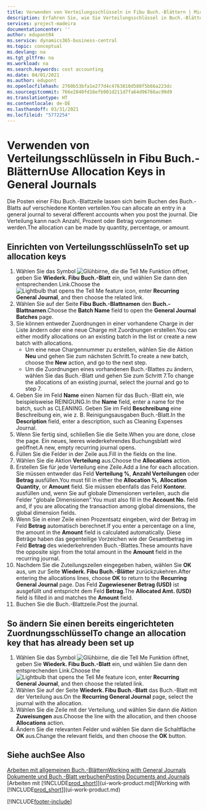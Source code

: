 ```yaml
---
title: Verwenden von Verteilungsschlüsseln in Fibu Buch.-Blättern | Microsoft Docs
description: Erfahren Sie, wie Sie Verteilungsschlüssel in Buch.-Blättern verwenden können.
services: project-madeira
documentationcenter: ''
author: edupont04
ms.service: dynamics365-business-central
ms.topic: conceptual
ms.devlang: na
ms.tgt_pltfrm: na
ms.workload: na
ms.search.keywords: cost accounting
ms.date: 04/01/2021
ms.author: edupont
ms.openlocfilehash: 2760b53bfa1e277d4c4763810d580f5b66a223dc
ms.sourcegitcommit: 766e2840fd16efb901d211d7fa64d96766ac99d9
ms.translationtype: HT
ms.contentlocale: de-DE
ms.lasthandoff: 03/31/2021
ms.locfileid: "5772254"
---
```

# <a name="use-allocation-keys-in-general-journals"></a><span data-ttu-id="a640f-103">Verwenden von Verteilungsschlüsseln in Fibu Buch.-Blättern</span><span class="sxs-lookup"><span data-stu-id="a640f-103">Use Allocation Keys in General Journals</span></span>
<span data-ttu-id="a640f-104">Die Posten einer Fibu Buch.-Blattzeile lassen sich beim Buchen des Buch.-Blatts auf verschiedene Konten verteilen.</span><span class="sxs-lookup"><span data-stu-id="a640f-104">You can allocate an entry in a general journal to several different accounts when you post the journal.</span></span> <span data-ttu-id="a640f-105">Die Verteilung kann nach Anzahl, Prozent oder Betrag vorgenommen werden.</span><span class="sxs-lookup"><span data-stu-id="a640f-105">The allocation can be made by quantity, percentage, or amount.</span></span>

## <a name="to-set-up-allocation-keys"></a><span data-ttu-id="a640f-106">Einrichten von Verteilungsschlüsseln</span><span class="sxs-lookup"><span data-stu-id="a640f-106">To set up allocation keys</span></span>
1. <span data-ttu-id="a640f-107">Wählen Sie das Symbol ![Glühbirne, die die Tell Me Funktion öffnet](media/ui-search/search_small.png "Was möchten Sie tun?"), geben Sie **Wiederk. Fibu Buch.-Blatt** ein, und wählen Sie dann den entsprechenden Link.</span><span class="sxs-lookup"><span data-stu-id="a640f-107">Choose the ![Lightbulb that opens the Tell Me feature](media/ui-search/search_small.png "Tell me what you want to do") icon, enter **Recurring General Journal**, and then choose the related link.</span></span>
2. <span data-ttu-id="a640f-108">Wählen Sie auf der Seite **Fibu Buch.-Blattnamen** den **Buch.-Blattnamen**.</span><span class="sxs-lookup"><span data-stu-id="a640f-108">Choose the **Batch Name** field to open the **General Journal Batches** page.</span></span>
3. <span data-ttu-id="a640f-109">Sie können entweder Zuordnungen in einer vorhandene Charge in der Liste ändern oder eine neue Charge mit Zuordnungen erstellen.</span><span class="sxs-lookup"><span data-stu-id="a640f-109">You can either modify allocations on an existing batch in the list or create a new batch with allocations.</span></span>
   * <span data-ttu-id="a640f-110">Um eine neue Chargennummer zu erstellen, wählen Sie die Aktion **Neu** und gehen Sie zum nächsten Schritt.</span><span class="sxs-lookup"><span data-stu-id="a640f-110">To create a new batch, choose the **New** action, and go to the next step.</span></span>
   * <span data-ttu-id="a640f-111">Um die Zuordnungen eines vorhandenen Buch.-Blattes zu ändern, wählen Sie das Buch.-Blatt und gehen Sie zum Schritt 7.</span><span class="sxs-lookup"><span data-stu-id="a640f-111">To change the allocations of an existing journal, select the journal and go to step 7.</span></span>    
4. <span data-ttu-id="a640f-112">Geben Sie im Feld **Name** einen Namen für das Buch.-Blatt ein, wie beispielsweise REINIGUNG.</span><span class="sxs-lookup"><span data-stu-id="a640f-112">In the **Name** field, enter a name for the batch, such as CLEANING.</span></span> <span data-ttu-id="a640f-113">Geben Sie im Feld **Beschreibung** eine Beschreibung ein, wie z. B. Reinigungsausgaben Buch.-Blatt.</span><span class="sxs-lookup"><span data-stu-id="a640f-113">In the **Description** field, enter a description, such as Cleaning Expenses Journal.</span></span>
5. <span data-ttu-id="a640f-114">Wenn Sie fertig sind, schließen Sie die Seite.</span><span class="sxs-lookup"><span data-stu-id="a640f-114">When you are done, close the page.</span></span> <span data-ttu-id="a640f-115">Ein neues, leeres wiederkehrendes Buchungsblatt wird geöffnet.</span><span class="sxs-lookup"><span data-stu-id="a640f-115">A new, empty recurring journal opens.</span></span>
6. <span data-ttu-id="a640f-116">Füllen Sie die Felder in der Zeile aus.</span><span class="sxs-lookup"><span data-stu-id="a640f-116">Fill in the fields on the line.</span></span>
7. <span data-ttu-id="a640f-117">Wählen Sie die Aktion **Verteilung** aus.</span><span class="sxs-lookup"><span data-stu-id="a640f-117">Choose the **Allocations** action.</span></span>
8. <span data-ttu-id="a640f-118">Erstellen Sie für jede Verteilung eine Zeile.</span><span class="sxs-lookup"><span data-stu-id="a640f-118">Add a line for each allocation.</span></span> <span data-ttu-id="a640f-119">Sie müssen entweder das Feld **Verteilung %**, **Anzahl Verteilungen** oder **Betrag** ausfüllen.</span><span class="sxs-lookup"><span data-stu-id="a640f-119">You must fill in either the **Allocation %**, **Allocation Quantity**, or **Amount** field.</span></span> <span data-ttu-id="a640f-120">Sie müssen ebenfalls das Feld **Kontonr.** ausfüllen und, wenn Sie auf globale Dimensionen verteilen, auch die Felder "globale Dimensionen".</span><span class="sxs-lookup"><span data-stu-id="a640f-120">You must also fill in the **Account No.** field and, if you are allocating the transaction among global dimensions, the global dimension fields.</span></span>
9. <span data-ttu-id="a640f-121">Wenn Sie in einer Zeile einen Prozentsatz eingeben, wird der Betrag im Feld **Betrag** automatisch berechnet.</span><span class="sxs-lookup"><span data-stu-id="a640f-121">If you enter a percentage on a line, the amount in the **Amount** field is calculated automatically.</span></span> <span data-ttu-id="a640f-122">Diese Beträge haben das gegenteilige Vorzeichen wie der Gesamtbetrag im Feld **Betrag** des wiederkehrenden Buch.-Blattes.</span><span class="sxs-lookup"><span data-stu-id="a640f-122">These amounts have the opposite sign from the total amount in the **Amount** field in the recurring journal.</span></span>
10. <span data-ttu-id="a640f-123">Nachdem Sie die Zuteilungszeilen eingegeben haben, wählen Sie **OK** aus, um zur Seite **Wiederk. Fibu Buch.-Blätter** zurückzukehren.</span><span class="sxs-lookup"><span data-stu-id="a640f-123">After entering the allocations lines, choose **OK** to return to the **Recurring General Journal** page.</span></span> <span data-ttu-id="a640f-124">Das Feld **Zugewiesener Betrag (USD)** ist ausgefüllt und entspricht dem Feld **Betrag**.</span><span class="sxs-lookup"><span data-stu-id="a640f-124">The **Allocated Amt. (USD)** field is filled in and matches the **Amount** field.</span></span>
11. <span data-ttu-id="a640f-125">Buchen Sie die Buch.-Blattzeile.</span><span class="sxs-lookup"><span data-stu-id="a640f-125">Post the journal.</span></span>

## <a name="to-change-an-allocation-key-that-has-already-been-set-up"></a><span data-ttu-id="a640f-126">So ändern Sie einen bereits eingerichteten Zuordnungsschlüssel</span><span class="sxs-lookup"><span data-stu-id="a640f-126">To change an allocation key that has already been set up</span></span>
1. <span data-ttu-id="a640f-127">Wählen Sie das Symbol ![Glühbirne, die die Tell Me Funktion öffnet](media/ui-search/search_small.png "Was möchten Sie tun?"), geben Sie **Wiederk. Fibu Buch.-Blatt** ein, und wählen Sie dann den entsprechenden Link.</span><span class="sxs-lookup"><span data-stu-id="a640f-127">Choose the ![Lightbulb that opens the Tell Me feature](media/ui-search/search_small.png "Tell me what you want to do") icon, enter **Recurring General Journal**, and then choose the related link.</span></span>
2. <span data-ttu-id="a640f-128">Wählen Sie auf der Seite **Wiederk. Fibu Buch.-Blatt** das Buch.-Blatt mit der Verteilung aus.</span><span class="sxs-lookup"><span data-stu-id="a640f-128">On the **Recurring General Journal** page, select the journal with the allocation.</span></span>
3. <span data-ttu-id="a640f-129">Wählen Sie die Zeile mit der Verteilung, und wählen Sie dann die Aktion **Zuweisungen** aus.</span><span class="sxs-lookup"><span data-stu-id="a640f-129">Choose the line with the allocation, and then choose **Allocations** action.</span></span>
4. <span data-ttu-id="a640f-130">Ändern Sie die relevanten Felder und wählen Sie dann die Schaltfläche **OK** aus.</span><span class="sxs-lookup"><span data-stu-id="a640f-130">Change the relevant fields, and then choose the **OK** button.</span></span>

## <a name="see-also"></a><span data-ttu-id="a640f-131">Siehe auch</span><span class="sxs-lookup"><span data-stu-id="a640f-131">See Also</span></span>
[<span data-ttu-id="a640f-132">Arbeiten mit allgemeinen Buch.-Blättern</span><span class="sxs-lookup"><span data-stu-id="a640f-132">Working with General Journals</span></span>](ui-work-general-journals.md)  
[<span data-ttu-id="a640f-133">Dokumente und Buch.-Blatt verbuchen</span><span class="sxs-lookup"><span data-stu-id="a640f-133">Posting Documents and Journals</span></span>](ui-post-documents-journals.md)  
<span data-ttu-id="a640f-134">[Arbeiten mit [!INCLUDE[prod_short](includes/prod_short.md)]](ui-work-product.md)</span><span class="sxs-lookup"><span data-stu-id="a640f-134">[Working with [!INCLUDE[prod_short](includes/prod_short.md)]](ui-work-product.md)</span></span>


[!INCLUDE[footer-include](includes/footer-banner.md)]